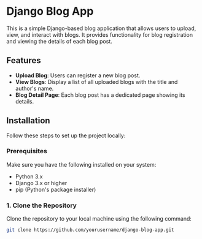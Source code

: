 # Django Blog App

This is a simple Django-based blog application that allows users to upload, view, and interact with blogs. It provides functionality for blog registration and viewing the details of each blog post.

## Features
- **Upload Blog**: Users can register a new blog post.
- **View Blogs**: Display a list of all uploaded blogs with the title and author's name.
- **Blog Detail Page**: Each blog post has a dedicated page showing its details.

## Installation

Follow these steps to set up the project locally:

### Prerequisites
Make sure you have the following installed on your system:
- Python 3.x
- Django 3.x or higher
- pip (Python's package installer)

### 1. Clone the Repository
Clone the repository to your local machine using the following command:

```bash
git clone https://github.com/yourusername/django-blog-app.git
